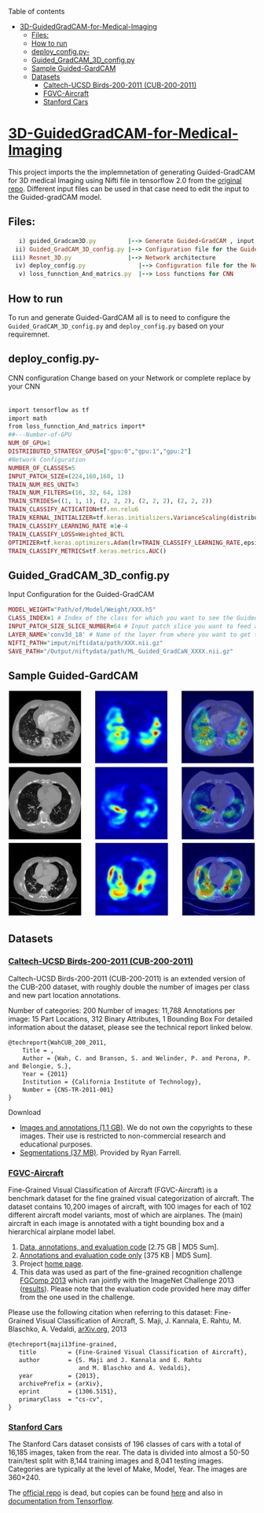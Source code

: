 Table of contents
- [3D-GuidedGradCAM-for-Medical-Imaging](#3d-guidedgradcam-for-medical-imaging)
  - [Files:](#files)
  - [How to run](#how-to-run)
  - [deploy\_config.py-](#deploy_configpy-)
  - [Guided\_GradCAM\_3D\_config.py](#guided_gradcam_3d_configpy)
  - [Sample Guided-GardCAM](#sample-guided-gardcam)
  - [Datasets](#datasets)
    - [Caltech-UCSD Birds-200-2011 (CUB-200-2011)](#caltech-ucsd-birds-200-2011-cub-200-2011)
    - [FGVC-Aircraft](#fgvc-aircraft)
    - [Stanford Cars](#stanford-cars)

# [3D-GuidedGradCAM-for-Medical-Imaging](https://github.com/fitushar/3D-GuidedGradCAM-for-Medical-Imaging)
This project imports the the implemnetation of generating Guided-GradCAM for 3D medical Imaging using Nifti file in tensorflow 2.0 from the [original repo](https://github.com/fitushar/3D-GuidedGradCAM-for-Medical-Imaging). Different input files can be used in that case need to edit the input to the Guided-gradCAM model.

## Files:
```ruby  
   i) guided_Gradcam3D.py         |--> Generate Guided-GradCAM , input and output nifti data
  ii) Guided_GradCAM_3D_config.py |--> Configuration file for the Guided-GradCAM, Modify based on your need
 iii) Resnet_3D.py                |--> Network architecture
  iv) deploy_config.py               |--> Configuration file for the Network, Modify based on your need
   v) loss_funnction_And_matrics.py  |--> Loss functions for CNN
```     
## How to run

To run and generate Guided-GardCAM all is to need to configure the `Guided_GradCAM_3D_config.py` and `deploy_config.py`  based on your requiremnet.

## deploy_config.py-
CNN configuration Change based on your Network or complete replace by your CNN
```ruby

import tensorflow as tf
import math
from loss_funnction_And_matrics import*
##---Number-of-GPU
NUM_OF_GPU=1
DISTRIIBUTED_STRATEGY_GPUS=["gpu:0","gpu:1","gpu:2"]
#Network Configuration
NUMBER_OF_CLASSES=5
INPUT_PATCH_SIZE=(224,160,160, 1)
TRAIN_NUM_RES_UNIT=3
TRAIN_NUM_FILTERS=(16, 32, 64, 128)
TRAIN_STRIDES=((1, 1, 1), (2, 2, 2), (2, 2, 2), (2, 2, 2))
TRAIN_CLASSIFY_ACTICATION=tf.nn.relu6
TRAIN_KERNAL_INITIALIZER=tf.keras.initializers.VarianceScaling(distribution='uniform')
TRAIN_CLASSIFY_LEARNING_RATE =1e-4
TRAIN_CLASSIFY_LOSS=Weighted_BCTL
OPTIMIZER=tf.keras.optimizers.Adam(lr=TRAIN_CLASSIFY_LEARNING_RATE,epsilon=1e-5)
TRAIN_CLASSIFY_METRICS=tf.keras.metrics.AUC()
```

## Guided_GradCAM_3D_config.py
Input Configuration for the Guided-GradCAM
```ruby
MODEL_WEIGHT="Path/of/Model/Weight/XXX.h5"
CLASS_INDEX=1 # Index of the class for which you want to see the Guided-gradcam
INPUT_PATCH_SIZE_SLICE_NUMBER=64 # Input patch slice you want to feed at a time
LAYER_NAME='conv3d_18' # Name of the layer from where you want to get the Guided-GradCAM
NIFTI_PATH="imput/niftidata/path/XXX.nii.gz"
SAVE_PATH="/Output/niftydata/path/ML_Guided_GradCaN_XXXX.nii.gz"
```

## Sample Guided-GardCAM

![SAMPLE Guided-GradCAM1](/figures/example1.PNG)
![SAMPLE Guided-GradCAM2](/figures/example2.PNG)
![SAMPLE Guided-GradCAM3](/figures/example3.PNG)

## Datasets
### [Caltech-UCSD Birds-200-2011 (CUB-200-2011)](https://www.vision.caltech.edu/datasets/cub_200_2011/)

Caltech-UCSD Birds-200-2011 (CUB-200-2011) is an extended version of the CUB-200 dataset, with roughly double the number of images per class and new part location annotations.

Number of categories: 200
Number of images: 11,788
Annotations per image: 15 Part Locations, 312 Binary Attributes, 1 Bounding Box
For detailed information about the dataset, please see the technical report linked below. 

```
@techreport{WahCUB_200_2011,
	Title = ,
	Author = {Wah, C. and Branson, S. and Welinder, P. and Perona, P. and Belongie, S.},
	Year = {2011}
	Institution = {California Institute of Technology},
	Number = {CNS-TR-2011-001}
}
```

Download
* [Images and annotations (1.1 GB)](https://data.caltech.edu/records/20098). We do not own the copyrights to these images. Their use is restricted to non-commercial research and educational purposes.
* [Segmentations (37 MB)](https://data.caltech.edu/records/20097). Provided by Ryan Farrell.

### [FGVC-Aircraft](https://www.robots.ox.ac.uk/~vgg/data/fgvc-aircraft/)

Fine-Grained Visual Classification of Aircraft (FGVC-Aircraft) is a benchmark dataset for the fine grained visual categorization of aircraft. The dataset contains 10,200 images of aircraft, with 100 images for each of 102 different aircraft model variants, most of which are airplanes. The (main) aircraft in each image is annotated with a tight bounding box and a hierarchical airplane model label.

1. [Data, annotations, and evaluation code](https://www.robots.ox.ac.uk/~vgg/data/fgvc-aircraft/archives/fgvc-aircraft-2013b.tar.gz) [2.75 GB | MD5 Sum].
2. [Annotations and evaluation code only](https://www.robots.ox.ac.uk/~vgg/data/fgvc-aircraft/archives/fgvc-aircraft-2013b-annotations.tar.gz) [375 KB | MD5 Sum].
3. Project [home page](http://www.robots.ox.ac.uk/~vgg/data/fgvc-aircraft/).
4. This data was used as part of the fine-grained recognition challenge [FGComp 2013](https://sites.google.com/site/fgcomp2013/) which ran jointly with the ImageNet Challenge 2013 ([results](https://sites.google.com/site/fgcomp2013/results)). Please note that the evaluation code provided here may differ from the one used in the challenge.

Please use the following citation when referring to this dataset: Fine-Grained Visual Classification of Aircraft, S. Maji, J. Kannala, E. Rahtu, M. Blaschko, A. Vedaldi, [arXiv.org](http://arxiv.org/abs/1306.5151), 2013
```
@techreport{maji13fine-grained,
   title         = {Fine-Grained Visual Classification of Aircraft},
   author        = {S. Maji and J. Kannala and E. Rahtu
                    and M. Blaschko and A. Vedaldi},
   year          = {2013},
   archivePrefix = {arXiv},
   eprint        = {1306.5151},
   primaryClass  = "cs-cv",
}
```

### [Stanford Cars](https://paperswithcode.com/dataset/stanford-cars)

The Stanford Cars dataset consists of 196 classes of cars with a total of 16,185 images, taken from the rear. The data is divided into almost a 50-50 train/test split with 8,144 training images and 8,041 testing images. Categories are typically at the level of Make, Model, Year. The images are 360×240.

The [official repo](https://ai.stanford.edu/~jkrause/cars/car_dataset.html) is dead, but copies can be found [here](https://www.kaggle.com/datasets/jutrera/stanford-car-dataset-by-classes-folder) and also in [documentation from Tensorflow](https://www.tensorflow.org/datasets/catalog/cars196). 